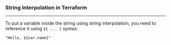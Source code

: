 ### String Interpolation in Terraform
---

To put a variable inside the string using string interpolation, you need to reference it using 
`${ ... }` syntax:

```HCL
"Hello, ${var.name}"
```
